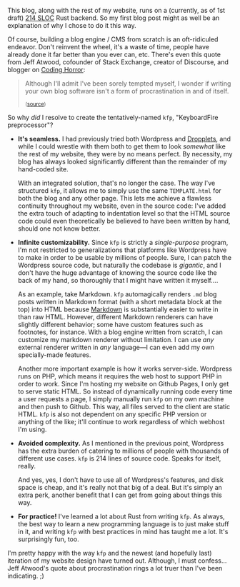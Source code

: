 <!--METADATA
tags: code foo
date: 2016-02-25
title: On the merits of "roll your own blog engine"
-->
This blog, along with the rest of my website, runs on a (currently, as of 1st draft) [214 SLOC](https://github.com/KeyboardFire/kfp/tree/f20718fc5db49fdaf38b02e8263d37aba00de2c8) Rust backend. So my first blog post might as well be an explanation of why I chose to do it this way.

Of course, building a blog engine / CMS from scratch is an oft-ridiculed
endeavor. Don't reinvent the wheel, it's a waste of time, people have already
done it far better than you ever can, etc. There's even this quote from Jeff
Atwood, cofounder of Stack Exchange, creator of Discourse, and blogger on
[Coding Horror](http://blog.codinghorror.com/):

> Although I'll admit I've been sorely tempted myself, I wonder if writing your
> own blog software isn't a form of procrastination in and of itself.
>
> <sub>([source](http://blog.codinghorror.com/on-frameworkitis/))</sub>

So why *did* I resolve to create the tentatively-named `kfp`, "KeyboardFire
preprocessor"?

- **It's seamless.** I had previously tried both Wordpress and
  [Dropplets](http://dropplets.com/), and while I could wrestle with them both
  to get them to look *somewhat* like the rest of my website, they were by no
  means perfect. By necessity, my blog has always looked significantly
  different than the remainder of my hand-coded site.

    With an integrated solution, that's no longer the case. The way I've
    structured `kfp`, it allows me to simply use the same `TEMPLATE.html` for
    both the blog and any other page. This lets me achieve a flawless
    continuity throughout my website, even in the source code: I've added the
    extra touch of adapting to indentation level so that the HTML source code
    could even theoretically be believed to have been written by hand, should
    one not know better.

- **Infinite customizability.** Since `kfp` is strictly a *single-purpose*
  program, I'm not restricted to generalizations that platforms like Wordpress
  have to make in order to be usable by millions of people. Sure, I can patch
  the Wordpress source code, but naturally the codebase is *gigantic*, and I
  don't have the huge advantage of knowing the source code like the back of my
  hand, so thoroughly that I might have written it myself....

    As an example, take Markdown. `kfp` automagically renders `.md` blog posts
    written in Markdown format (with a short metadata block at the top) into
    HTML because [Markdown](https://en.wikipedia.org/wiki/Markdown) is
    substantially easier to write in than raw HTML. However, different Markdown
    renderers can have slightly different behavior; some have custom features
    such as footnotes, for instance. With a blog engine written from scratch, I
    can customize my markdown renderer without limitation. I can use *any*
    external renderer written in *any* language—I can even add my own
    specially-made features.

    Another more important example is how it works server-side. Wordpress runs
    on PHP, which means it requires the web host to support PHP in order to
    work. Since I'm hosting my website on Github Pages, I only get to serve
    static HTML. So instead of dynamically running code every time a user
    requests a page, I simply manually run `kfp` on my own machine and then
    push to Github. This way, all files served to the client are static HTML.
    `kfp` is also not dependent on any specific PHP version or anything of the
    like; it'll continue to work regardless of which webhost I'm using.

- **Avoided complexity.** As I mentioned in the previous point, Wordpress has
  the extra burden of catering to millions of people with thousands of
  different use cases. `kfp` is 214 lines of source code. Speaks for itself,
  really.

    And yes, yes, I don't have to use all of Wordpress's features, and disk
    space is cheap, and it's really not that big of a deal. But it's simply an
    extra perk, another benefit that I can get from going about things this
    way.

- **For practice!** I've learned a lot about Rust from writing `kfp`. As
  always, the best way to learn a new programming language is to just make
  stuff in it, and writing `kfp` with best practices in mind has taught me a
  lot. It's surprisingly fun, too.

I'm pretty happy with the way `kfp` and the newest (and hopefully last)
iteration of my website design have turned out. Although, I must confess...
Jeff Atwood's quote about procrastination rings a lot truer than I've been
indicating. ;)
